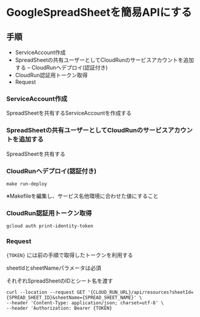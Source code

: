 # GoogleSpreadSheetを簡易APIにする

## 手順

- ServiceAccount作成
- SpreadSheetの共有ユーザーとしてCloudRunのサービスアカウントを追加する
– CloudRunへデプロイ(認証付き)
- CloudRun認証用トークン取得
- Request

### ServiceAccount作成

SpreadSheetを共有するServiceAccountを作成する

### SpreadSheetの共有ユーザーとしてCloudRunのサービスアカウントを追加する

SpreadSheetを共有する

### CloudRunへデプロイ(認証付き)

`make run-deploy`

※Makefileを編集し、サービス名他環境に合わせた値にすること

### CloudRun認証用トークン取得

`gcloud auth print-identity-token`

### Request

`{TOKEN}` には前の手順で取得したトークンを利用する

sheetIdとsheetNameパラメータは必須

それぞれSpreadSheetのIDとシート名を渡す

```
curl --location --request GET '{CLOUD_RUN_URL}/api/resources?sheetId={SPREAD_SHEET_ID}&sheetName={SPREAD_SHEET_NAME}' \
--header 'Content-Type: application/json; charset=utf-8' \
--header 'Authorization: Bearer {TOKEN}
```
